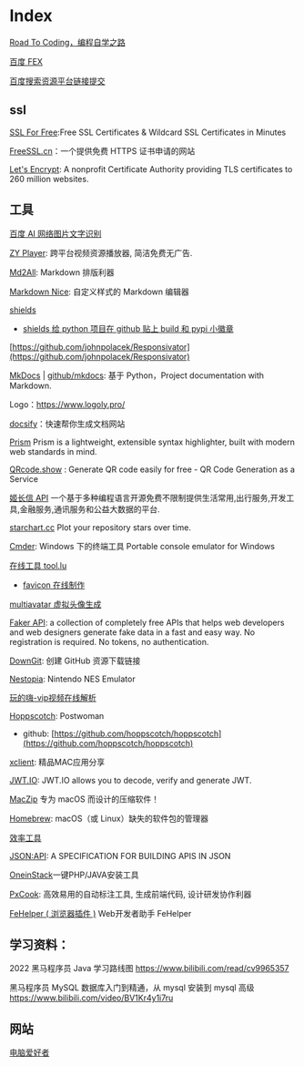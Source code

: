 # Index

[Road To Coding，编程自学之路](https://www.r2coding.com/#/)

[百度 FEX](http://fex.baidu.com/code/)

[百度搜索资源平台链接提交](https://ziyuan.baidu.com/linksubmit/url)

## ssl

[SSL For Free](https://www.sslforfree.com/):Free SSL Certificates & Wildcard SSL Certificates in Minutes

[FreeSSL.cn](https://freessl.cn/)：一个提供免费 HTTPS 证书申请的网站

[Let's Encrypt](https://letsencrypt.org/): A nonprofit Certificate Authority providing TLS certificates to 260 million websites.

## 工具

[百度 AI 网络图片文字识别](https://ai.baidu.com/tech/ocr_others/webimage)

[ZY Player](http://zyplayer.fun/): 跨平台视频资源播放器, 简洁免费无广告.

[Md2All](http://md.aclickall.com/): Markdown 排版利器

[Markdown Nice](https://editor.mdnice.com/): 自定义样式的 Markdown 编辑器

[shields](https://shields.io/)

- [shields 给 python 项目在 github 贴上 build 和 pypi 小徽章](https://pengshiyu.blog.csdn.net/article/details/82804630)

[https://github.com/johnpolacek/Responsivator](https://github.com/johnpolacek/Responsivator)

[MkDocs](https://www.mkdocs.org/) | [github/mkdocs](https://github.com/mkdocs/mkdocs/): 基于 Python，Project documentation with Markdown.

Logo：https://www.logoly.pro/

[docsify](https://docsify.js.org/)：快速帮你生成文档网站

[Prism](https://prismjs.com/) Prism is a lightweight, extensible syntax highlighter, built with modern web standards in mind.

[QRcode.show](https://qrcode.show/) : Generate QR code easily for free - QR Code Generation as a Service

[姬长信 API](https://api.isoyu.com/) 一个基于多种编程语言开源免费不限制提供生活常用,出行服务,开发工具,金融服务,通讯服务和公益大数据的平台.

[starchart.cc](https://starchart.cc/) Plot your repository stars over time.

[Cmder](https://cmder.net/): Windows 下的终端工具 Portable console emulator for Windows

[在线工具 tool.lu ](https://tool.lu/)

- [favicon 在线制作](https://tool.lu/favicon/)

[multiavatar 虚拟头像生成](https://multiavatar.com/)

[Faker API](https://fakerapi.it/it): a collection of completely free APIs that helps web developers and web designers generate fake data in a fast and easy way. No registration is required. No tokens, no authentication.

[DownGit](https://zhoudaxiaa.gitee.io/downgit/): 创建 GitHub 资源下载链接

[Nestopia](http://nestopia.sourceforge.net/): Nintendo NES Emulator

[玩的嗨-vip视频在线解析](https://tv.wandhi.com/go.html)

[Hoppscotch](https://hoppscotch.io/): Postwoman
- github: [https://github.com/hoppscotch/hoppscotch](https://github.com/hoppscotch/hoppscotch)

[xclient](https://xclient.info/): 精品MAC应用分享

[JWT.IO](https://jwt.io/): JWT.IO allows you to decode, verify and generate JWT.

[MacZip](https://ezip.awehunt.com/) 专为 macOS 而设计的压缩软件！

[Homebrew](https://brew.sh/index_zh-cn): macOS（或 Linux）缺失的软件包的管理器


[效率工具](http://blog.luckly-mjw.cn/tool-show/index.html)

[JSON:API](https://jsonapi.org/): A SPECIFICATION FOR BUILDING APIS IN JSON

[OneinStack](https://oneinstack.com/)一键PHP/JAVA安装工具

[PxCook](https://www.fancynode.com.cn/pxcook): 高效易用的自动标注工具, 生成前端代码, 设计研发协作利器

[FeHelper ( 浏览器插件 )](https://www.baidufe.com/fehelper/index/index.html) Web开发者助手 FeHelper

## 学习资料：

2022 黑马程序员 Java 学习路线图
https://www.bilibili.com/read/cv9965357

黑马程序员 MySQL 数据库入门到精通，从 mysql 安装到 mysql 高级
https://www.bilibili.com/video/BV1Kr4y1i7ru

## 网站

[电脑爱好者](https://www.cfan.com.cn/)
